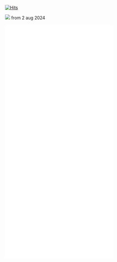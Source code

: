 
[![Hits](https://hits.seeyoufarm.com/api/count/incr/badge.svg?url=https%3A%2F%2Fgithub.com%2FJeongyong-park&count_bg=%2379C83D&title_bg=%23555555&icon=&icon_color=%23E7E7E7&title=hits&edge_flat=false)](https://hits.seeyoufarm.com)

![](https://komarev.com/ghpvc/?username=Jeongyong-Park&color=blue) from 2 aug 2024

<img src="/github-metrics.svg" alt="Metrics" width="70%">
    
<!--![](./profile-3d-contrib/profile-night-view.svg)  -->
